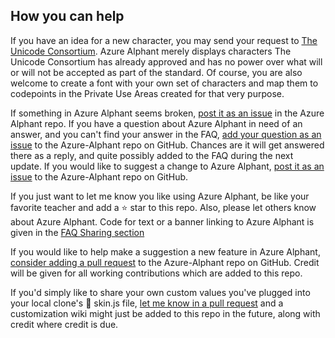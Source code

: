 ## How you can help

If you have an idea for a new character, you may send your request to [The Unicode Consortium](http://www.unicode.org/pending/proposals.html). Azure Alphant merely displays characters The Unicode Consortium has already approved and has no power over what will or will not be accepted as part of the standard. Of course, you are also welcome to create a font with your own set of characters and map them to codepoints in the Private Use Areas created for that very purpose. 

If something in Azure Alphant seems broken, [post it as an issue](https://github.com/SheilaRT/Azure-Alphant/issues) in the Azure Alphant repo. If you have a question about Azure Alphant in need of an answer, and you can't find your answer in the FAQ, [add your question as an issue](https://github.com/SheilaRT/Azure-Alphant/issues) to the Azure-Alphant repo on GitHub. Chances are it will get answered there as a reply, and quite possibly added to the FAQ during the next update. If you would like to suggest a change to Azure Alphant, [post it as an issue](https://github.com/SheilaRT/Azure-Alphant/issues) to the Azure-Alphant repo on GitHub.

If you just want to let me know you like using Azure Alphant, be like your favorite teacher and add a :star: star to this repo. Also, please let others know about Azure Alphant. Code for text or a banner linking to Azure Alphant is given in the [FAQ Sharing section](https://github.com/SheilaRT/Azure-Alphant/blob/master/README.md#share)

If you would like to help make a suggestion a new feature in Azure Alphant, [consider adding a pull request](https://github.com/SheilaRT/Azure-Alphant/pulls) to the Azure-Alphant repo on GitHub. Credit will be given for all working contributions which are added to this repo.

If you'd simply like to share your own custom values you've plugged into your local clone's :page_facing_up: skin.js file, [let me know in a pull request](https://github.com/SheilaRT/Azure-Alphant/pulls) and a customization wiki might just be added to this repo in the future, along with credit where credit is due.
